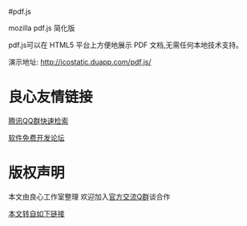 #pdf.js

mozilla pdf.js 简化版

pdf.js可以在 HTML5 平台上方便地展示 PDF 文档,无需任何本地技术支持。

演示地址: http://icostatic.duapp.com/pdf.js/



 # 良心友情链接

[腾讯QQ群快速检索](http://u.720life.cn/s/8cf73f7c)

[软件免费开发论坛](http://u.720life.cn/s/bbb01dc0)

# 版权声明 

本文由良心工作室整理 欢迎加入[官方交流Q群](https://u.720life.cn/s/f2316816)谈合作

[本文转自如下链接](http://u.720life.cn/g/2e71d0f0a5c601172267ba20d3a43c6e5f86b10a0c7be27ba9b1cb152372726521511334070be8774f4ca9ff66ded6359715063e2bfcd402ea287f64ec422060)